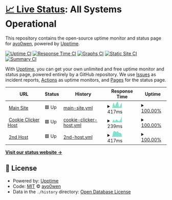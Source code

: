 # [📈 Live Status](https://status.ohwen.gay): <!--live status--> **All Systems Operational**

This repository contains the open-source uptime monitor and status page for [ayo0wen](https://status.ohwen.gay), powered by [Upptime](https://github.com/upptime/upptime).

[![Uptime CI](https://github.com/ayo0wen/ohwegayuptime/workflows/Uptime%20CI/badge.svg)](https://github.com/ayo0wen/ohwegayuptime/actions?query=workflow%3A%22Uptime+CI%22)
[![Response Time CI](https://github.com/ayo0wen/ohwegayuptime/workflows/Response%20Time%20CI/badge.svg)](https://github.com/ayo0wen/ohwegayuptime/actions?query=workflow%3A%22Response+Time+CI%22)
[![Graphs CI](https://github.com/ayo0wen/ohwegayuptime/workflows/Graphs%20CI/badge.svg)](https://github.com/ayo0wen/ohwegayuptime/actions?query=workflow%3A%22Graphs+CI%22)
[![Static Site CI](https://github.com/ayo0wen/ohwegayuptime/workflows/Static%20Site%20CI/badge.svg)](https://github.com/ayo0wen/ohwegayuptime/actions?query=workflow%3A%22Static+Site+CI%22)
[![Summary CI](https://github.com/ayo0wen/ohwegayuptime/workflows/Summary%20CI/badge.svg)](https://github.com/ayo0wen/ohwegayuptime/actions?query=workflow%3A%22Summary+CI%22)

With [Upptime](https://upptime.js.org), you can get your own unlimited and free uptime monitor and status page, powered entirely by a GitHub repository. We use [Issues](https://github.com/ayo0wen/ohwegayuptime/issues) as incident reports, [Actions](https://github.com/ayo0wen/ohwegayuptime/actions) as uptime monitors, and [Pages](https://status.ohwen.gay) for the status page.

<!--start: status pages-->
<!-- This summary is generated by Upptime (https://github.com/upptime/upptime) -->
<!-- Do not edit this manually, your changes will be overwritten -->
<!-- prettier-ignore -->
| URL | Status | History | Response Time | Uptime |
| --- | ------ | ------- | ------------- | ------ |
| <img alt="" src="https://favicons.githubusercontent.com/www.ohwen.gay" height="13"> [Main Site](http://www.ohwen.gay) | 🟩 Up | [main-site.yml](https://github.com/ayo0wen/ohwegayuptime/commits/HEAD/history/main-site.yml) | <details><summary><img alt="Response time graph" src="./graphs/main-site/response-time-week.png" height="20"> 417ms</summary><br><a href="https://status.ohwen.gay/history/main-site"><img alt="Response time 404" src="https://img.shields.io/endpoint?url=https%3A%2F%2Fraw.githubusercontent.com%2Fayo0wen%2Fohwegayuptime%2FHEAD%2Fapi%2Fmain-site%2Fresponse-time.json"></a><br><a href="https://status.ohwen.gay/history/main-site"><img alt="24-hour response time 564" src="https://img.shields.io/endpoint?url=https%3A%2F%2Fraw.githubusercontent.com%2Fayo0wen%2Fohwegayuptime%2FHEAD%2Fapi%2Fmain-site%2Fresponse-time-day.json"></a><br><a href="https://status.ohwen.gay/history/main-site"><img alt="7-day response time 417" src="https://img.shields.io/endpoint?url=https%3A%2F%2Fraw.githubusercontent.com%2Fayo0wen%2Fohwegayuptime%2FHEAD%2Fapi%2Fmain-site%2Fresponse-time-week.json"></a><br><a href="https://status.ohwen.gay/history/main-site"><img alt="30-day response time 404" src="https://img.shields.io/endpoint?url=https%3A%2F%2Fraw.githubusercontent.com%2Fayo0wen%2Fohwegayuptime%2FHEAD%2Fapi%2Fmain-site%2Fresponse-time-month.json"></a><br><a href="https://status.ohwen.gay/history/main-site"><img alt="1-year response time 404" src="https://img.shields.io/endpoint?url=https%3A%2F%2Fraw.githubusercontent.com%2Fayo0wen%2Fohwegayuptime%2FHEAD%2Fapi%2Fmain-site%2Fresponse-time-year.json"></a></details> | <details><summary><a href="https://status.ohwen.gay/history/main-site">100.00%</a></summary><a href="https://status.ohwen.gay/history/main-site"><img alt="All-time uptime 100.00%" src="https://img.shields.io/endpoint?url=https%3A%2F%2Fraw.githubusercontent.com%2Fayo0wen%2Fohwegayuptime%2FHEAD%2Fapi%2Fmain-site%2Fuptime.json"></a><br><a href="https://status.ohwen.gay/history/main-site"><img alt="24-hour uptime 100.00%" src="https://img.shields.io/endpoint?url=https%3A%2F%2Fraw.githubusercontent.com%2Fayo0wen%2Fohwegayuptime%2FHEAD%2Fapi%2Fmain-site%2Fuptime-day.json"></a><br><a href="https://status.ohwen.gay/history/main-site"><img alt="7-day uptime 100.00%" src="https://img.shields.io/endpoint?url=https%3A%2F%2Fraw.githubusercontent.com%2Fayo0wen%2Fohwegayuptime%2FHEAD%2Fapi%2Fmain-site%2Fuptime-week.json"></a><br><a href="https://status.ohwen.gay/history/main-site"><img alt="30-day uptime 100.00%" src="https://img.shields.io/endpoint?url=https%3A%2F%2Fraw.githubusercontent.com%2Fayo0wen%2Fohwegayuptime%2FHEAD%2Fapi%2Fmain-site%2Fuptime-month.json"></a><br><a href="https://status.ohwen.gay/history/main-site"><img alt="1-year uptime 100.00%" src="https://img.shields.io/endpoint?url=https%3A%2F%2Fraw.githubusercontent.com%2Fayo0wen%2Fohwegayuptime%2FHEAD%2Fapi%2Fmain-site%2Fuptime-year.json"></a></details>
| <img alt="" src="https://favicons.githubusercontent.com/cookie.ohwen.gay" height="13"> [Cookie Clicker Host](http://cookie.ohwen.gay) | 🟩 Up | [cookie-clicker-host.yml](https://github.com/ayo0wen/ohwegayuptime/commits/HEAD/history/cookie-clicker-host.yml) | <details><summary><img alt="Response time graph" src="./graphs/cookie-clicker-host/response-time-week.png" height="20"> 239ms</summary><br><a href="https://status.ohwen.gay/history/cookie-clicker-host"><img alt="Response time 168" src="https://img.shields.io/endpoint?url=https%3A%2F%2Fraw.githubusercontent.com%2Fayo0wen%2Fohwegayuptime%2FHEAD%2Fapi%2Fcookie-clicker-host%2Fresponse-time.json"></a><br><a href="https://status.ohwen.gay/history/cookie-clicker-host"><img alt="24-hour response time 551" src="https://img.shields.io/endpoint?url=https%3A%2F%2Fraw.githubusercontent.com%2Fayo0wen%2Fohwegayuptime%2FHEAD%2Fapi%2Fcookie-clicker-host%2Fresponse-time-day.json"></a><br><a href="https://status.ohwen.gay/history/cookie-clicker-host"><img alt="7-day response time 239" src="https://img.shields.io/endpoint?url=https%3A%2F%2Fraw.githubusercontent.com%2Fayo0wen%2Fohwegayuptime%2FHEAD%2Fapi%2Fcookie-clicker-host%2Fresponse-time-week.json"></a><br><a href="https://status.ohwen.gay/history/cookie-clicker-host"><img alt="30-day response time 168" src="https://img.shields.io/endpoint?url=https%3A%2F%2Fraw.githubusercontent.com%2Fayo0wen%2Fohwegayuptime%2FHEAD%2Fapi%2Fcookie-clicker-host%2Fresponse-time-month.json"></a><br><a href="https://status.ohwen.gay/history/cookie-clicker-host"><img alt="1-year response time 168" src="https://img.shields.io/endpoint?url=https%3A%2F%2Fraw.githubusercontent.com%2Fayo0wen%2Fohwegayuptime%2FHEAD%2Fapi%2Fcookie-clicker-host%2Fresponse-time-year.json"></a></details> | <details><summary><a href="https://status.ohwen.gay/history/cookie-clicker-host">100.00%</a></summary><a href="https://status.ohwen.gay/history/cookie-clicker-host"><img alt="All-time uptime 100.00%" src="https://img.shields.io/endpoint?url=https%3A%2F%2Fraw.githubusercontent.com%2Fayo0wen%2Fohwegayuptime%2FHEAD%2Fapi%2Fcookie-clicker-host%2Fuptime.json"></a><br><a href="https://status.ohwen.gay/history/cookie-clicker-host"><img alt="24-hour uptime 100.00%" src="https://img.shields.io/endpoint?url=https%3A%2F%2Fraw.githubusercontent.com%2Fayo0wen%2Fohwegayuptime%2FHEAD%2Fapi%2Fcookie-clicker-host%2Fuptime-day.json"></a><br><a href="https://status.ohwen.gay/history/cookie-clicker-host"><img alt="7-day uptime 100.00%" src="https://img.shields.io/endpoint?url=https%3A%2F%2Fraw.githubusercontent.com%2Fayo0wen%2Fohwegayuptime%2FHEAD%2Fapi%2Fcookie-clicker-host%2Fuptime-week.json"></a><br><a href="https://status.ohwen.gay/history/cookie-clicker-host"><img alt="30-day uptime 100.00%" src="https://img.shields.io/endpoint?url=https%3A%2F%2Fraw.githubusercontent.com%2Fayo0wen%2Fohwegayuptime%2FHEAD%2Fapi%2Fcookie-clicker-host%2Fuptime-month.json"></a><br><a href="https://status.ohwen.gay/history/cookie-clicker-host"><img alt="1-year uptime 100.00%" src="https://img.shields.io/endpoint?url=https%3A%2F%2Fraw.githubusercontent.com%2Fayo0wen%2Fohwegayuptime%2FHEAD%2Fapi%2Fcookie-clicker-host%2Fuptime-year.json"></a></details>
| <img alt="" src="https://favicons.githubusercontent.com/2nd.ohwen.gay" height="13"> [2nd Host](https://2nd.ohwen.gay) | 🟩 Up | [2nd-host.yml](https://github.com/ayo0wen/ohwegayuptime/commits/HEAD/history/2nd-host.yml) | <details><summary><img alt="Response time graph" src="./graphs/2nd-host/response-time-week.png" height="20"> 417ms</summary><br><a href="https://status.ohwen.gay/history/2nd-host"><img alt="Response time 371" src="https://img.shields.io/endpoint?url=https%3A%2F%2Fraw.githubusercontent.com%2Fayo0wen%2Fohwegayuptime%2FHEAD%2Fapi%2F2nd-host%2Fresponse-time.json"></a><br><a href="https://status.ohwen.gay/history/2nd-host"><img alt="24-hour response time 198" src="https://img.shields.io/endpoint?url=https%3A%2F%2Fraw.githubusercontent.com%2Fayo0wen%2Fohwegayuptime%2FHEAD%2Fapi%2F2nd-host%2Fresponse-time-day.json"></a><br><a href="https://status.ohwen.gay/history/2nd-host"><img alt="7-day response time 417" src="https://img.shields.io/endpoint?url=https%3A%2F%2Fraw.githubusercontent.com%2Fayo0wen%2Fohwegayuptime%2FHEAD%2Fapi%2F2nd-host%2Fresponse-time-week.json"></a><br><a href="https://status.ohwen.gay/history/2nd-host"><img alt="30-day response time 371" src="https://img.shields.io/endpoint?url=https%3A%2F%2Fraw.githubusercontent.com%2Fayo0wen%2Fohwegayuptime%2FHEAD%2Fapi%2F2nd-host%2Fresponse-time-month.json"></a><br><a href="https://status.ohwen.gay/history/2nd-host"><img alt="1-year response time 371" src="https://img.shields.io/endpoint?url=https%3A%2F%2Fraw.githubusercontent.com%2Fayo0wen%2Fohwegayuptime%2FHEAD%2Fapi%2F2nd-host%2Fresponse-time-year.json"></a></details> | <details><summary><a href="https://status.ohwen.gay/history/2nd-host">100.00%</a></summary><a href="https://status.ohwen.gay/history/2nd-host"><img alt="All-time uptime 99.93%" src="https://img.shields.io/endpoint?url=https%3A%2F%2Fraw.githubusercontent.com%2Fayo0wen%2Fohwegayuptime%2FHEAD%2Fapi%2F2nd-host%2Fuptime.json"></a><br><a href="https://status.ohwen.gay/history/2nd-host"><img alt="24-hour uptime 100.00%" src="https://img.shields.io/endpoint?url=https%3A%2F%2Fraw.githubusercontent.com%2Fayo0wen%2Fohwegayuptime%2FHEAD%2Fapi%2F2nd-host%2Fuptime-day.json"></a><br><a href="https://status.ohwen.gay/history/2nd-host"><img alt="7-day uptime 100.00%" src="https://img.shields.io/endpoint?url=https%3A%2F%2Fraw.githubusercontent.com%2Fayo0wen%2Fohwegayuptime%2FHEAD%2Fapi%2F2nd-host%2Fuptime-week.json"></a><br><a href="https://status.ohwen.gay/history/2nd-host"><img alt="30-day uptime 99.93%" src="https://img.shields.io/endpoint?url=https%3A%2F%2Fraw.githubusercontent.com%2Fayo0wen%2Fohwegayuptime%2FHEAD%2Fapi%2F2nd-host%2Fuptime-month.json"></a><br><a href="https://status.ohwen.gay/history/2nd-host"><img alt="1-year uptime 99.93%" src="https://img.shields.io/endpoint?url=https%3A%2F%2Fraw.githubusercontent.com%2Fayo0wen%2Fohwegayuptime%2FHEAD%2Fapi%2F2nd-host%2Fuptime-year.json"></a></details>

<!--end: status pages-->

[**Visit our status website →**](https://status.ohwen.gay)

## 📄 License

- Powered by: [Upptime](https://github.com/upptime/upptime)
- Code: [MIT](./LICENSE) © [ayo0wen](https://status.ohwen.gay)
- Data in the `./history` directory: [Open Database License](https://opendatacommons.org/licenses/odbl/1-0/)
